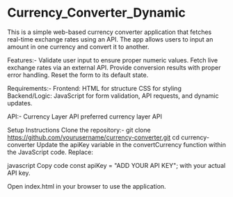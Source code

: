 # Currency_Converter_Dynamic

This is a simple web-based currency converter application that fetches real-time exchange rates using an API. The app allows users to input an amount in one currency and convert it to another.

Features:-
Validate user input to ensure proper numeric values.
Fetch live exchange rates via an external API.
Provide conversion results with proper error handling.
Reset the form to its default state.

Requirements:-
Frontend:
HTML for structure
CSS for styling
Backend/Logic:
JavaScript for form validation, API requests, and dynamic updates.

API:-
Currency Layer API
preferred currency layer API


Setup Instructions
Clone the repository:-
git clone https://github.com/yourusername/currency-converter.git
cd currency-converter
Update the apiKey variable in the convertCurrency function within the JavaScript code. Replace:

javascript
Copy code
const apiKey = "ADD YOUR API KEY";
with your actual API key.

Open index.html in your browser to use the application.
